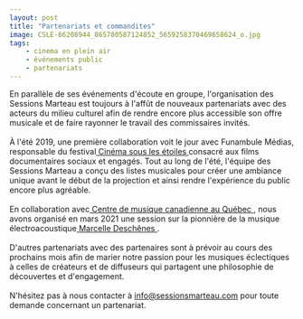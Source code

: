 ```yaml
---
layout: post
title: "Partenariats et commandites"
image: CSLE-66208944_865780587124852_5659258370469658624_o.jpg
tags:   
    - cinema en plein air
    - événements public
    - partenariats
---
```

En parallèle de ses événements d'écoute en groupe, l'organisation des Sessions Marteau est toujours à l'affût de nouveaux partenariats avec des acteurs du milieu culturel afin de rendre encore plus accessible son offre musicale et de faire rayonner le travail des commissaires invités. 
<br>
<br>
À l'été 2019, une première collaboration voit le jour avec Funambule Médias, responsable du festival<a href="http://cinemasouslesetoiles.org/"> Cinéma sous les étoiles </a>consacré aux films documentaires sociaux et engagés. Tout au long de l'été, l'équipe des Sessions Marteau a conçu des listes musicales pour créer une ambiance unique avant le début de la projection et ainsi rendre l'expérience du public encore plus agréable.
<br>
<br>
En collaboration avec<a href="https://www.cmcquebec.ca" > Centre de musique canadienne au Québec </a>, nous avons organisé en mars 2021 une session sur la pionnière de la musique électroacoustique<a href="https://sessionsmarteau.com/session-9/"> Marcelle Deschênes </a> .
<br>
<br>
D'autres partenariats avec des partenaires sont à prévoir au cours des prochains mois afin de marier notre passion pour les musiques éclectiques à celles de créateurs et de diffuseurs qui partagent une philosophie de découvertes et d'engagement.
<br>
<br>
N'hésitez pas à nous contacter à <a href="mailto:info@sessionsmarteau.com">info@sessionsmarteau.com</a> pour toute demande concernant un partenariat.



